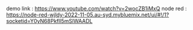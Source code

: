 demo link :    https://www.youtube.com/watch?v=2wocZB1iMxQ
node red  :    https://node-red-wjldy-2022-11-05.au-syd.mybluemix.net/ui/#!/1?socketid=Y0yN68Pkfll5mSlWAADL
